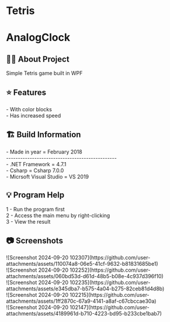 # Tetris

# AnalogClock

<h2> 👨‍💻 About Project</h2>
Simple Tetris game built in WPF<br />

<h2> ⭐ Features</h2>
- With color blocks<br />
- Has increased speed <br />

<h2> 🏗 Build Information</h2>
- Made in year = February 2018 <br />
----------------------------------------------- <br />
- .NET Framework =  4.7.1 <br />
- Csharp = Csharp 7.0.0 <br />
- Micrsoft Visual Studio = VS 2019 <br />

<h2> 💡 Program Help</h2>
1 - Run the program first<br />
2 - Access the main menu by right-clicking<br />
3 - View the result

<h2>📷 Screenshots</h2>
![Screenshot 2024-09-20 102307](https://github.com/user-attachments/assets/110074a8-06e5-41cf-9632-b81831685be1)<br />
![Screenshot 2024-09-20 102252](https://github.com/user-attachments/assets/060bd53d-d61d-48b5-b08e-4c937d396f10)<br />
![Screenshot 2024-09-20 102235](https://github.com/user-attachments/assets/e345dba7-b575-4a04-b275-82ceb81d4d8b)<br />
![Screenshot 2024-09-20 102215](https://github.com/user-attachments/assets/1ff2870c-67a9-4141-a8af-c67cbccae30a)<br />
![Screenshot 2024-09-20 102147](https://github.com/user-attachments/assets/4189961d-b710-4223-bd95-b233cbe1bab7)
